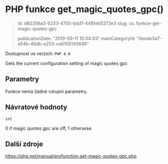 PHP funkce get_magic_quotes_gpc()
=================================

> id: d82356a3-5233-4705-bdd1-4481eb5373e3
> slug:
> 	cs: funkce-get-magic-quotes-gpc
> 
> publicationDate: "2019-09-11 10:04:03"
> mainCategoryId: "0eeab3a7-a54b-46db-a253-ca6100145648"

Dostupnost ve verzích: `PHP 4.0`

Gets the current configuration setting of magic quotes gpc


Parametry
--------------

Funkce nemá žádné vstupní parametry.

Návratové hodnoty
----------------

`int`

0 if magic quotes gpc are off, 1 otherwise.

Další zdroje
------------

https://php.net/manual/en/function.get-magic-quotes-gpc.php
